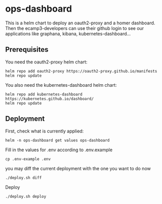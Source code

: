 # ops-dashboard

This is a helm chart to deploy an oauth2-proxy and a homer dashboard.
Then the ecamp3-developers can use their github login
to see our applications like graphana, kibana, kubernetes-dashboard...

## Prerequisites

You need the oauth2-proxy helm chart:

```shell
helm repo add oauth2-proxy https://oauth2-proxy.github.io/manifests
helm repo update
```

You also need the kubernetes-dashboard helm chart:

```shell
helm repo add kubernetes-dashboard https://kubernetes.github.io/dashboard/
helm repo update
```

## Deployment

First, check what is currently applied:

```shell
helm -n ops-dashboard get values ops-dashboard
```

Fill in the values for .env according to .env.example

```shell
cp .env-example .env
```

you may diff the current deployment with the one you want to do now

```shell
./deploy.sh diff
````

Deploy

```shell
./deploy.sh deploy
```
